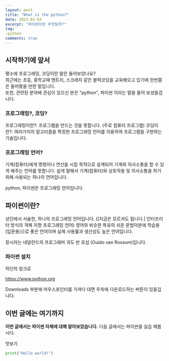 ```yaml
---
layout: post
title: "What is the python?"
date: 2023-02-03
excerpt: "파이썬이란 무엇일까?"
tag:
-python
comments: true
---
```


## 시작하기에 앞서

평소에 프로그래밍, 코딩이란 말은 들어보았나요?  
최근에는 초등, 중학교때 엔트리, 스크래치 같은 블럭코딩을 교육해오고 있기에
한번쯤은 들어봤을 만한 말입니다.  
또한, 관련된 분야에 관심이 있으신 분은 "python", 파이썬 이라는 말을 들어 보셨을겁니다.

### 프로그래밍?, 코딩?

프로그래밍이란?: 프로그램을 만드는 것을 뜻합니다. (주로 컴퓨터 프로그램)
코딩이란?: 여러가지의 알고리즘을 특정한 프로그래밍 언어를 이용하여 프로그램을 구현하는 기술입니다.

### 프로그래밍 언어?

기계(컴퓨터)에게 명령이나 연산을 시킬 목적으로 설계되어 기계와 의사소통을 할 수 있게 해주는 언어를 뜻합니다.
쉽게 말해서 기계(컴퓨터)와 상호작용 및 의사소통을 하기위해 사용되는 하나의 언어입니다.

python, 파이썬은 프로그래밍 언어입니다.

## 파이썬이란?

상단에서 서술한, 하나의 프로그래밍 언어입니다. ([지금은 모르셔도 됩니다.] 인터프리터 방식의 객체 지향 프로그래밍 언어)
영어와 비슷한 특유의 쉬운 문법덕분에 학습용(입문용)으로 좋은 언어이며 
실제 사용률과 생산성도 높은 언어입니다.

창시자는 네덜란드의 프로그래머 귀도 반 로섬 (Guido van Rossum)입니다.

### 파이썬 설치

하단의 링크로 

https://www.python.org

 
Downloads 부분에 마우스포인터를 가져다 대면 
우측에 다운로드하는 버튼이 있을겁니다.

## 이번 글에는 여기까지

**이번 글에서는 파이썬 자체에 대해 알아보았습니다.** 다음 글에서는 파이썬을 실습 해봅시다.

맛보기
```python
print("Hello world!")
```
